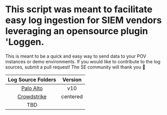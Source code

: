# This script was meant to facilitate easy log ingestion for SIEM vendors leveraging an opensource plugin 'Loggen. 

This is meant to be a quick and easy way to send data to your POV instances or demo environments. If you would like to contribute to the log sources, submit a pull request! The SE community will thank you :pray: 

| Log Source Folders | Version | 
| :-------------: |:-------------:|
| [Palo Alto](/loggen/log_source_config/palo)     | v10
| [Crowdstrike](/loggen/log_source_config/crowdstrike)     | centered     
| TBD |       